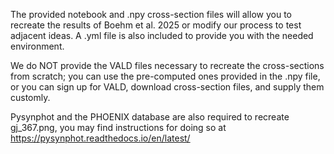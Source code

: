 The provided notebook and .npy cross-section files will allow you to recreate the results of Boehm et al. 2025 or modify our process to test adjacent ideas.
A .yml file is also included to provide you with the needed environment.

We do NOT provide the VALD files necessary to recreate the cross-sections from scratch; you can use the pre-computed ones provided in the .npy file, or you can sign up for VALD, download cross-section files, and supply them customly.

Pysynphot and the PHOENIX database are also required to recreate gj_367.png, you may find instructions for doing so at https://pysynphot.readthedocs.io/en/latest/
